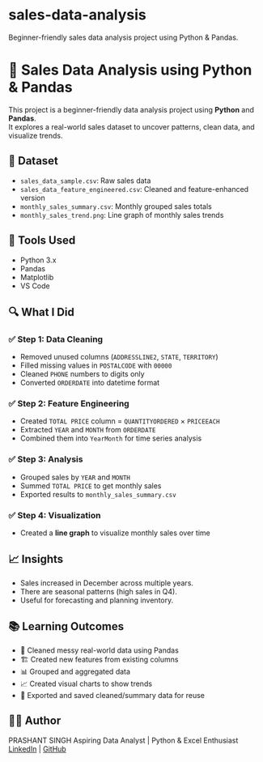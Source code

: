 # sales-data-analysis
Beginner-friendly sales data analysis project using Python &amp; Pandas.
# 🧪 Sales Data Analysis using Python & Pandas

This project is a beginner-friendly data analysis project using **Python** and **Pandas**.  
It explores a real-world sales dataset to uncover patterns, clean data, and visualize trends.

## 📁 Dataset

- `sales_data_sample.csv`: Raw sales data
- `sales_data_feature_engineered.csv`: Cleaned and feature-enhanced version
- `monthly_sales_summary.csv`: Monthly grouped sales totals
- `monthly_sales_trend.png`: Line graph of monthly sales trends
## 🔧 Tools Used

- Python 3.x
- Pandas
- Matplotlib
- VS Code

## 🔍 What I Did

### ✅ Step 1: Data Cleaning
- Removed unused columns (`ADDRESSLINE2`, `STATE`, `TERRITORY`)
- Filled missing values in `POSTALCODE` with `00000`
- Cleaned `PHONE` numbers to digits only
- Converted `ORDERDATE` into datetime format

### ✅ Step 2: Feature Engineering
- Created `TOTAL PRICE` column = `QUANTITYORDERED` × `PRICEEACH`
- Extracted `YEAR` and `MONTH` from `ORDERDATE`
- Combined them into `YearMonth` for time series analysis

### ✅ Step 3: Analysis
- Grouped sales by `YEAR` and `MONTH`
- Summed `TOTAL PRICE` to get monthly sales
- Exported results to `monthly_sales_summary.csv`

### ✅ Step 4: Visualization
- Created a **line graph** to visualize monthly sales over time  
## 📈 Insights
- Sales increased in December across multiple years.
- There are seasonal patterns (high sales in Q4).
- Useful for forecasting and planning inventory.
## 📚 Learning Outcomes
- 🧹 Cleaned messy real-world data using Pandas
- 🏗️ Created new features from existing columns
- 📊 Grouped and aggregated data
- 📈 Created visual charts to show trends
- 💾 Exported and saved cleaned/summary data for reuse

## 🧑‍💻 Author
PRASHANT SINGH 
Aspiring Data Analyst | Python & Excel Enthusiast  
[LinkedIn](https://www.linkedin.com/in/prashant-singh-0911aa194/) | [GitHub](https://github.com/Tomar-4)
